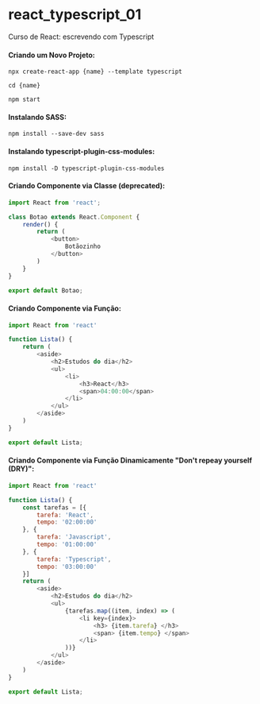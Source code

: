 # react_typescript_01  
Curso de React: escrevendo com Typescript  

#### Criando um Novo Projeto:  

```
npx create-react-app {name} --template typescript  
```
```
cd {name}  
```  
```
npm start  
```  

#### Instalando SASS:
```
npm install --save-dev sass
```

#### Instalando typescript-plugin-css-modules:
```
npm install -D typescript-plugin-css-modules
```

#### Criando Componente via Classe (deprecated):  
```js
import React from 'react';

class Botao extends React.Component {
    render() {
        return (
            <button>
                Botãozinho
            </button>
        )
    }
}

export default Botao;
```

#### Criando Componente via Função:
```js
import React from 'react'

function Lista() {
    return (
        <aside>
            <h2>Estudos do dia</h2>
            <ul>
                <li>
                    <h3>React</h3>
                    <span>04:00:00</span>
                </li>
            </ul>
        </aside>
    )
}

export default Lista;
```

#### Criando Componente via Função Dinamicamente "Don't repeay yourself (DRY)":
```js
import React from 'react'

function Lista() {
    const tarefas = [{
        tarefa: 'React',
        tempo: '02:00:00'
    }, {
        tarefa: 'Javascript',
        tempo: '01:00:00'
    }, {
        tarefa: 'Typescript',
        tempo: '03:00:00'
    }]
    return (
        <aside>
            <h2>Estudos do dia</h2>
            <ul>
                {tarefas.map((item, index) => (
                    <li key={index}>
                        <h3> {item.tarefa} </h3>
                        <span> {item.tempo} </span>
                    </li>
                ))}
            </ul>
        </aside>
    )
}

export default Lista;
```
